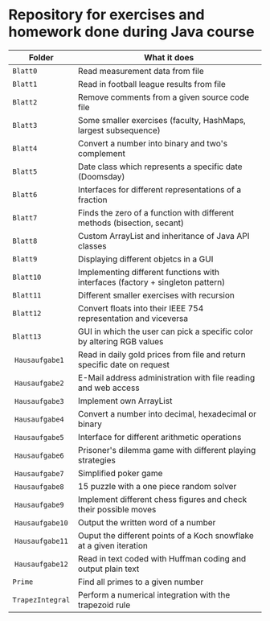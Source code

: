 # Repository for exercises and homework done during Java course

| Folder           | What it does                                                                   |
| ---------------- | ------------------------------------------------------------------------------ |
| `Blatt0`         | Read measurement data from file                                                |
| `Blatt1`         | Read in football league results from file                                      |
| `Blatt2`         | Remove comments from a given source code file                                  |
| `Blatt3`         | Some smaller exercises (faculty, HashMaps, largest subsequence)                |
| `Blatt4`         | Convert a number into binary and two's complement                              |
| `Blatt5`         | Date class which represents a specific date (Doomsday)                         |
| `Blatt6`         | Interfaces for different representations of a fraction                         |
| `Blatt7`         | Finds the zero of a function with different methods (bisection, secant)        |
| `Blatt8`         | Custom ArrayList and inheritance of Java API classes                           |
| `Blatt9`         | Displaying different objetcs in a GUI                                          |
| `Blatt10`        | Implementing different functions with interfaces (factory + singleton pattern) |
| `Blatt11`        | Different smaller exercises with recursion                                     |
| `Blatt12`        | Convert floats into their IEEE 754 representation and viceversa                |
| `Blatt13`        | GUI in which the user can pick a specific color by altering RGB values         |
| `Hausaufgabe1`   | Read in daily gold prices from file and return specific date on request        |
| `Hausaufgabe2`   | E-Mail address administration with file reading and web access                 |
| `Hausaufgabe3`   | Implement own ArrayList                                                        |
| `Hausaufgabe4`   | Convert a number into decimal, hexadecimal or binary                           |
| `Hausaufgabe5`   | Interface for different arithmetic operations                                  |
| `Hausaufgabe6`   | Prisoner's dilemma game with different playing strategies                      |
| `Hausaufgabe7`   | Simplified poker game                                                          |
| `Hausaufgabe8`   | 15 puzzle with a one piece random solver                                       |
| `Hausaufgabe9`   | Implement different chess figures and check their possible moves               |
| `Hausaufgabe10`  | Output the written word of a number                                            |
| `Hausaufgabe11`  | Ouput the different points of a Koch snowflake at a given iteration            |
| `Hausaufgabe12`  | Read in text coded with Huffman coding and output plain text                   |
| `Prime`          | Find all primes to a given number                                              |
| `TrapezIntegral` | Perform a numerical integration with the trapezoid rule                        |
